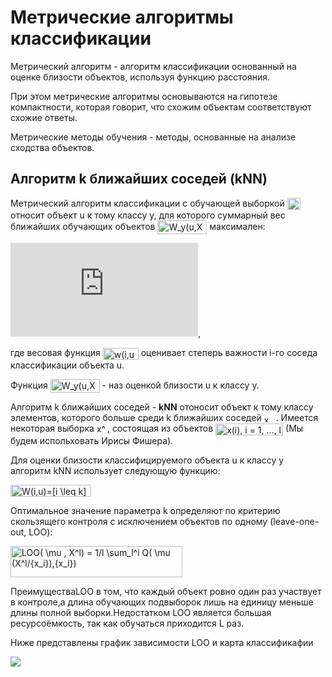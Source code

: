 # Метрические алгоритмы классификации

Метрический алгоритм - алгоритм классификации основанный на оценке близости объектов, используя функцию расстояния. 

При этом метрические алгоритмы основываются на гипотезе компактности, которая говорит, что схожим объектам соответствуют схожие ответы.

Метрические методы обучения - методы, основанные на анализе сходства объектов.

Алгоритм k ближайших соседей (kNN)
---------------- 
 Метрический алгоритм классификации с обучающей выборкой <img src="http://www.sciweavers.org/tex2img.php?eq=X%5El&bc=White&fc=Black&im=jpg&fs=12&ff=arev&edit=0" align="center" border="0" alt="X^l" width="21" height="19" /> относит объект u к тому классу y, для которого суммарный вес ближайших обучающих объектов <img src="http://www.sciweavers.org/tex2img.php?eq=W_y%28u%2CX%5El%29&bc=White&fc=Black&im=jpg&fs=12&ff=ccfonts,eulervm&edit=0" align="center" border="0" alt="W_y(u,X^l)" width="79" height="22" /> максимален:
 
![](http://www.sciweavers.org/tex2img.php?eq=W_y%28u%2CX%5El%29%3D%20%5Csum%20w%28i%2Cu%29&bc=White&fc=Black&im=jpg&fs=12&ff=ccfonts,eulervm&edit=0),
 
где весовая функция <img src="http://www.sciweavers.org/tex2img.php?eq=w%28i%2Cu%29&bc=White&fc=Black&im=jpg&fs=12&ff=ccfonts,eulervm&edit=0" align="center" border="0" alt="w(i,u)" width="57" height="19" /> оценивает степерь важности i-го соседа классификации объекта u.

Функция <img src="http://www.sciweavers.org/tex2img.php?eq=W_y%28u%2CX%5El%29&bc=White&fc=Black&im=jpg&fs=12&ff=ccfonts,eulervm&edit=0" align="center" border="0" alt="W_y(u,X^l)" width="79" height="22" /> - наз оценкой близости u к классу y.
 
Алгоритм k ближайших соседей - **kNN** отоносит объект к тому классу элементов, которого больше среди k ближайших соседей <img src="http://www.sciweavers.org/tex2img.php?eq=x_u&bc=White&fc=Black&im=jpg&fs=12&ff=ccfonts,eulervm&edit=0" align="center" border="0" alt="x_u" width="19" height="12" />.
Имеется некоторая выборка <img src="http://www.sciweavers.org/tex2img.php?eq=x%5El&bc=White&fc=Black&im=jpg&fs=12&ff=ccfonts,eulervm&edit=0" align="center" border="0" alt="x^l" width="17" height="18" />, состоящая из объектов <img src="http://www.sciweavers.org/tex2img.php?eq=x%28i%29%2C%20i%20%3D%201%2C%20...%2C%20l&bc=White&fc=Black&im=jpg&fs=12&ff=ccfonts,eulervm&edit=0" align="center" border="0" alt="x(i), i = 1, ..., l" width="108" height="19" /> (Мы будем испольховать Ирисы Фишера).

Для оценки близости классифицируемого объекта u к классу y алгоритм kNN использует следующую функцию:

<img src="http://www.sciweavers.org/tex2img.php?eq=W%28i%2Cu%29%3D%5Bi%20%5Cleq%20k%5D&bc=White&fc=Black&im=jpg&fs=12&ff=ccfonts,eulervm&edit=0" align="center" border="0" alt="W(i,u)=[i \leq k]" width="129" height="19" />

Оптимальное значение параметра k определяют по критерию скользящего контроля с исключением объектов по одному (leave-one-out, LOO):

<img src="http://www.sciweavers.org/tex2img.php?eq=LOO%28%20%5Cmu%20%2C%20X%5El%29%20%3D%201%2Fl%20%20%5Csum_l%5Ei%20Q%28%20%5Cmu%20%28X%5El%2F%7Bx_i%7D%29%2C%7Bx_i%7D%29&bc=White&fc=Black&im=jpg&fs=12&ff=ccfonts,eulervm&edit=0" align="center" border="0" alt="LOO( \mu , X^l) = 1/l  \sum_l^i Q( \mu (X^l/{x_i}),{x_i})" width="275" height="50" />

ПреимуществаLOO в том, что каждый объект ровно один раз участвует в контроле,а длина обучающих подвыборок лишь на единицу меньше длины полной выборки.Недостатком LOO является большая ресурсоёмкость, так как обучаться приходится L раз.

Ниже представлены график зависимости LOO и карта классификафии

![](https://github.com/icyvan/DataMining/blob/master/images/loo_knn.png)

